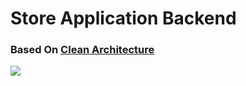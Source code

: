 # Store Application Backend 
### Based On  [Clean Architecture](https://github.com/jasontaylordev/CleanArchitecture.git)
![](https://user-images.githubusercontent.com/55551677/210354737-e914d621-41f1-4e0a-a983-ce2fa160fcaf.png)
